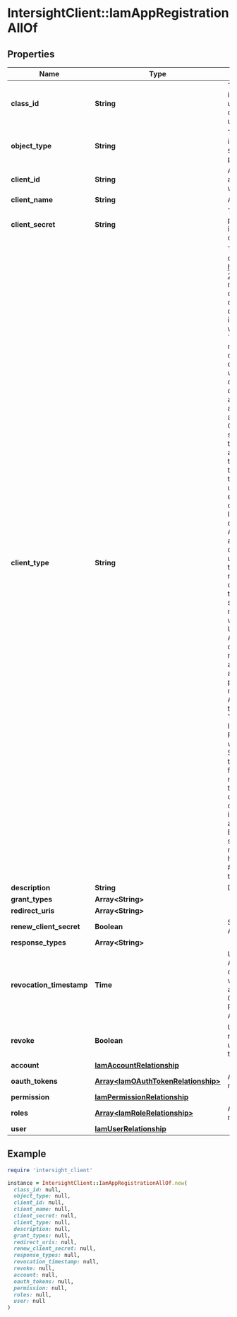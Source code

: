 # IntersightClient::IamAppRegistrationAllOf

## Properties

| Name | Type | Description | Notes |
| ---- | ---- | ----------- | ----- |
| **class_id** | **String** | The fully-qualified name of the instantiated, concrete type. This property is used as a discriminator to identify the type of the payload when marshaling and unmarshaling data. | [default to &#39;iam.AppRegistration&#39;] |
| **object_type** | **String** | The fully-qualified name of the instantiated, concrete type. The value should be the same as the &#39;ClassId&#39; property. | [default to &#39;iam.AppRegistration&#39;] |
| **client_id** | **String** | A unique identifier for the OAuth2 client application. The client ID is auto-generated when the AppRegistration object is created. | [optional][readonly] |
| **client_name** | **String** | App Registration name specified by user. | [optional] |
| **client_secret** | **String** | The OAuth2 client secret. The value of this property is generated when grantType includes &#39;client-credentials&#39;. Otherwise, no client-secret is generated. | [optional] |
| **client_type** | **String** | The type of the OAuth2 client (public or confidential), as specified in https://tools.ietf.org/html/rfc6749#section-2.1. * &#x60;public&#x60; - Clients incapable of maintaining the confidentiality of their credentials.This includes clients executing on the device used by the resource owner,such as mobile applications, installed native application or a webbrowser-based application. * &#x60;confidential&#x60; - Clients capable of maintaining the confidentiality of their credentials.For example, this could be a client implemented on a secure server withrestricted access to the client credentials.To maintain the confidentiality of the OAuth2 credentials, two use cases areconsidered.1) The application is running as a service within Intersight. The application automatically   obtains the OAuth2 credentials when the application starts and the credentials are not   exposed to the end-user.   Because end-users (even account administrators) do not have access the OAuth2 credentials,   they cannot take the credentials with them when they leave their organization.2) The application is under the control of a \&quot;trusted\&quot; end-user. For example,   the end-user may create a native application running outside Intersight. The application   uses OAuth2 credentials to interact with the Intersight API. In that case, the Intersight   account administrator may generate OAuth2 credentials with a registered application   using \&quot;client_credentials\&quot; grant type.   In that case, the end-user is responsible for maintaining the confidentiality of the   OAuth2 credentials. If the end-user leaves the organization, you should revoke the   credentials and issue new Oauth2 credentials.Here is a possible workflow for handling OAuth2 tokens.1) User Alice (Intersight Account Administrator) logins to Intersight and deploys an Intersight   application that requires an OAuth2 token.2) Intersight automatically deploys the application. The application is assigned a OAuth2 token,   possibly linked to Alice. The application must NOT expose the OAuth2 secret to Alice, otherwise   Alice would be able to use the token after she leaves the company.3) The application can make API calls to Intersight using its assigned OAuth2 token. For example,   the application could make weekly scheduled API calls to Intersight.4) Separately, Alice may also get OAuth2 tokens that she can use to make API calls from the   Intersight SDK through the northbound API. In that case, Alice will get the associated OAuth2   secrets, but not the one assigned in step #2.5) Alice leaves the organization. The OAuth2 tokens assigned in step #2 must retain their validity   even after Alice has left the organization. Because the OAuth2 secrets were never shared with   Alice, there is no risk Alice can reuse the OAuth2 secrets.   On the other hand, the OAuth2 tokens assigned in step #4 must be invalidated because Alice had   the OAuth2 tokens in her possession. | [optional][default to &#39;public&#39;] |
| **description** | **String** | Description of the application. | [optional] |
| **grant_types** | **Array&lt;String&gt;** |  | [optional] |
| **redirect_uris** | **Array&lt;String&gt;** |  | [optional] |
| **renew_client_secret** | **Boolean** | Set value to true to renew the client-secret. Applicable to client_credentials grant type. | [optional][default to false] |
| **response_types** | **Array&lt;String&gt;** |  | [optional] |
| **revocation_timestamp** | **Time** | Used to perform revocation for tokens of AppRegistration. Updated only internally is case Revoke property come from UI with value true. On each request with OAuth2 access token the CreationTime of the OAuth2 token will be compared to RevokationTimestamp of the corresponding App Registration. | [optional][readonly] |
| **revoke** | **Boolean** | Used to trigger update the revocationTimestamp value. If UI sent updating request with the Revoke value is true, then update RevocationTimestamp. | [optional][default to false] |
| **account** | [**IamAccountRelationship**](IamAccountRelationship.md) |  | [optional] |
| **oauth_tokens** | [**Array&lt;IamOAuthTokenRelationship&gt;**](IamOAuthTokenRelationship.md) | An array of relationships to iamOAuthToken resources. | [optional][readonly] |
| **permission** | [**IamPermissionRelationship**](IamPermissionRelationship.md) |  | [optional] |
| **roles** | [**Array&lt;IamRoleRelationship&gt;**](IamRoleRelationship.md) | An array of relationships to iamRole resources. | [optional] |
| **user** | [**IamUserRelationship**](IamUserRelationship.md) |  | [optional] |

## Example

```ruby
require 'intersight_client'

instance = IntersightClient::IamAppRegistrationAllOf.new(
  class_id: null,
  object_type: null,
  client_id: null,
  client_name: null,
  client_secret: null,
  client_type: null,
  description: null,
  grant_types: null,
  redirect_uris: null,
  renew_client_secret: null,
  response_types: null,
  revocation_timestamp: null,
  revoke: null,
  account: null,
  oauth_tokens: null,
  permission: null,
  roles: null,
  user: null
)
```

